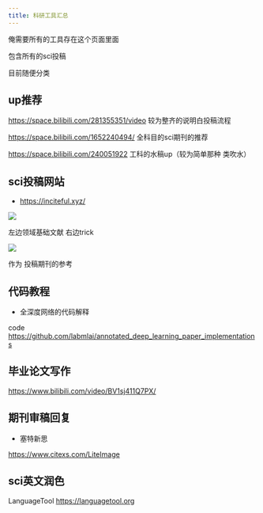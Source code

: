 ```yaml
---
title: 科研工具汇总
---
```


俺需要所有的工具存在这个页面里面 

包含所有的sci投稿

目前随便分类

## up推荐

https://space.bilibili.com/281355351/video 较为整齐的说明白投稿流程

https://space.bilibili.com/1652240494/ 全科目的sci期刊的推荐

https://space.bilibili.com/240051922 工科的水稿up（较为简单那种 类吹水）



## sci投稿网站

- https://inciteful.xyz/

![](https://pic.imgdb.cn/item/648ec5ec1ddac507cc9c3bb9.png)

左边领域基础文献 右边trick

![](https://pic.imgdb.cn/item/648ec5ed1ddac507cc9c3dd3.png)

作为 投稿期刊的参考

## 代码教程

- 全深度网络的代码解释

code https://github.com/labmlai/annotated_deep_learning_paper_implementations

## 毕业论文写作

https://www.bilibili.com/video/BV1sj411Q7PX/ 

## 期刊审稿回复

- 塞特新思

https://www.citexs.com/LiteImage

## sci英文润色

LanguageTool  https://languagetool.org